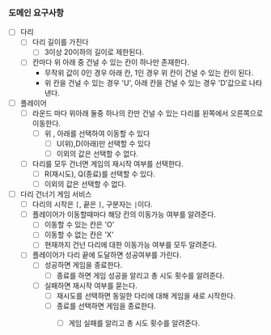 ### 도메인 요구사항
- [ ] 다리
  - [ ] 다리 길이를 가진다
    - [ ] 3이상 20이하의 길이로 제한된다.
  - [ ] 칸마다 위 아래 중 건널 수 있는 칸이 하나만 존재한다.
    - 무작위 값이 0인 경우 아래 칸, 1인 경우 위 칸이 건널 수 있는 칸이 된다.
    - 위 칸을 건널 수 있는 경우 'U', 아래 칸을 건널 수 있는 경우 'D'값으로 나타낸다.


- [ ] 플레이어
  - [ ] 라운드 마다 위아래 둘중 하나의 칸만 건널 수 있는 다리를 왼쪽에서 오른쪽으로 이동한다.
    - [ ] 위 , 아래를 선택하여 이동할 수 있다
      - [ ] U(위),D(아래)만 선택할 수 있다
      - [ ] 이외의 값은 선택할 수 없다.
  - [ ] 다리를 모두 건너면 게임의 재시작 여부를 선택한다.
    - [ ] R(재시도), Q(종료)를 선택할 수 있다.
    - [ ] 이외의 값은 선택할 수 없다.
    
- [ ] 다리 건너기 게임 서비스
  - [ ] 다리의 시작은 `[`, 끝은 `]`, 구분자는 `|`이다.
  - [ ] 플레이어가 이동할때마다 해당 칸의 이동가능 여부를 알려준다.
    - [ ] 이동할 수 있는 칸은 'O'
    - [ ] 이동할 수 없는 칸은 'X'
    - [ ] 현재까지 건넌 다리에 대한 이동가능 여부를 모두 알려준다.

  - [ ] 플레이어가 다리 끝에 도달하면 성공여부를 가린다.
      - [ ] 성공하면 게임을 종료한다.
        - [ ] 종료를 하면 게임 성공을 알리고 총 시도 횟수를 알려준다.
      - [ ] 실패하면 재시작 여부를 묻는다.
        - [ ] 재시도를 선택하면 동일한 다리에 대해 게임을 새로 시작한다.
        - [ ] 종료를 선택하면 게임을 종료한다.
          - [ ] 게임 실패를 알리고 총 시도 횟수를 알려준다.
    
